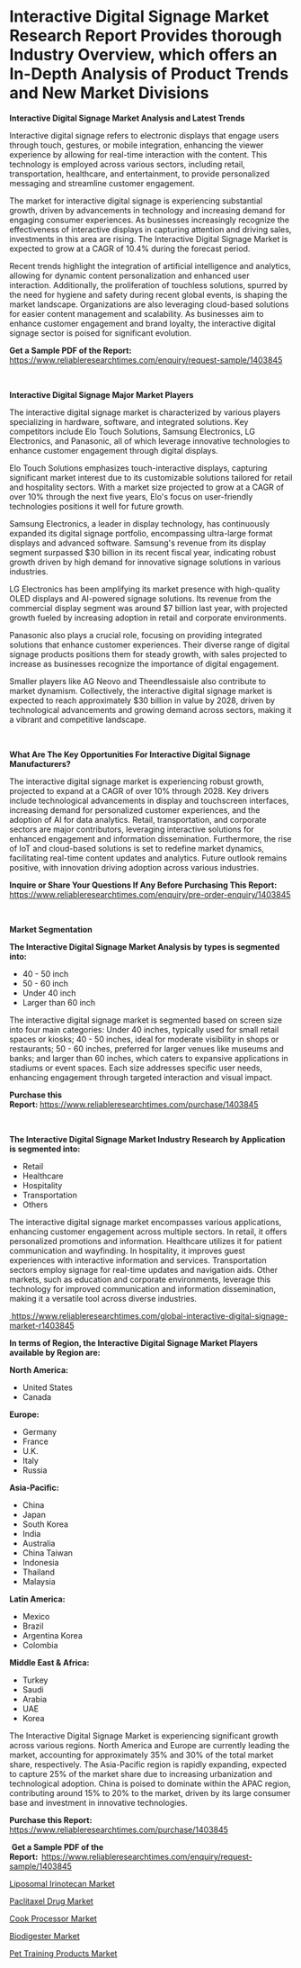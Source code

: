 <p><h1>Interactive Digital Signage Market Research Report Provides thorough Industry Overview, which offers an In-Depth Analysis of Product Trends and New Market Divisions</h1></p><p><strong>Interactive Digital Signage Market Analysis and Latest Trends</strong></p>
<p><p>Interactive digital signage refers to electronic displays that engage users through touch, gestures, or mobile integration, enhancing the viewer experience by allowing for real-time interaction with the content. This technology is employed across various sectors, including retail, transportation, healthcare, and entertainment, to provide personalized messaging and streamline customer engagement.</p><p>The market for interactive digital signage is experiencing substantial growth, driven by advancements in technology and increasing demand for engaging consumer experiences. As businesses increasingly recognize the effectiveness of interactive displays in capturing attention and driving sales, investments in this area are rising. The Interactive Digital Signage Market is expected to grow at a CAGR of 10.4% during the forecast period. </p><p>Recent trends highlight the integration of artificial intelligence and analytics, allowing for dynamic content personalization and enhanced user interaction. Additionally, the proliferation of touchless solutions, spurred by the need for hygiene and safety during recent global events, is shaping the market landscape. Organizations are also leveraging cloud-based solutions for easier content management and scalability. As businesses aim to enhance customer engagement and brand loyalty, the interactive digital signage sector is poised for significant evolution.</p></p>
<p><strong>Get a Sample PDF of the Report:&nbsp;</strong> <a href="https://www.reliableresearchtimes.com/enquiry/request-sample/1403845?utm_campaign=1486&utm_medium=2&utm_source=Github&utm_content=ia&utm_term=23102024&utm_id=interactive-digital-signage">https://www.reliableresearchtimes.com/enquiry/request-sample/1403845</a></p>
<p>&nbsp;</p>
<p><strong>Interactive Digital Signage Major Market Players</strong></p>
<p><p>The interactive digital signage market is characterized by various players specializing in hardware, software, and integrated solutions. Key competitors include Elo Touch Solutions, Samsung Electronics, LG Electronics, and Panasonic, all of which leverage innovative technologies to enhance customer engagement through digital displays.</p><p>Elo Touch Solutions emphasizes touch-interactive displays, capturing significant market interest due to its customizable solutions tailored for retail and hospitality sectors. With a market size projected to grow at a CAGR of over 10% through the next five years, Elo's focus on user-friendly technologies positions it well for future growth.</p><p>Samsung Electronics, a leader in display technology, has continuously expanded its digital signage portfolio, encompassing ultra-large format displays and advanced software. Samsung's revenue from its display segment surpassed $30 billion in its recent fiscal year, indicating robust growth driven by high demand for innovative signage solutions in various industries.</p><p>LG Electronics has been amplifying its market presence with high-quality OLED displays and AI-powered signage solutions. Its revenue from the commercial display segment was around $7 billion last year, with projected growth fueled by increasing adoption in retail and corporate environments.</p><p>Panasonic also plays a crucial role, focusing on providing integrated solutions that enhance customer experiences. Their diverse range of digital signage products positions them for steady growth, with sales projected to increase as businesses recognize the importance of digital engagement.</p><p>Smaller players like AG Neovo and Theendlessaisle also contribute to market dynamism. Collectively, the interactive digital signage market is expected to reach approximately $30 billion in value by 2028, driven by technological advancements and growing demand across sectors, making it a vibrant and competitive landscape.</p></p>
<p>&nbsp;</p>
<p><strong>What Are The Key Opportunities For Interactive Digital Signage Manufacturers?</strong></p>
<p><p>The interactive digital signage market is experiencing robust growth, projected to expand at a CAGR of over 10% through 2028. Key drivers include technological advancements in display and touchscreen interfaces, increasing demand for personalized customer experiences, and the adoption of AI for data analytics. Retail, transportation, and corporate sectors are major contributors, leveraging interactive solutions for enhanced engagement and information dissemination. Furthermore, the rise of IoT and cloud-based solutions is set to redefine market dynamics, facilitating real-time content updates and analytics. Future outlook remains positive, with innovation driving adoption across various industries.</p></p>
<p><strong>Inquire or Share Your Questions If Any Before Purchasing This Report:</strong> <a href="https://www.reliableresearchtimes.com/enquiry/pre-order-enquiry/1403845?utm_campaign=1486&utm_medium=2&utm_source=Github&utm_content=ia&utm_term=23102024&utm_id=interactive-digital-signage">https://www.reliableresearchtimes.com/enquiry/pre-order-enquiry/1403845</a></p>
<p>&nbsp;</p>
<p><strong>Market Segmentation</strong></p>
<p><strong>The Interactive Digital Signage Market Analysis by types is segmented into:</strong></p>
<p><ul><li>40 - 50 inch</li><li>50 - 60 inch</li><li>Under 40 inch</li><li>Larger than 60 inch</li></ul></p>
<p><p>The interactive digital signage market is segmented based on screen size into four main categories: Under 40 inches, typically used for small retail spaces or kiosks; 40 - 50 inches, ideal for moderate visibility in shops or restaurants; 50 - 60 inches, preferred for larger venues like museums and banks; and larger than 60 inches, which caters to expansive applications in stadiums or event spaces. Each size addresses specific user needs, enhancing engagement through targeted interaction and visual impact.</p></p>
<p><strong>Purchase this Report:&nbsp;</strong><a href="https://www.reliableresearchtimes.com/purchase/1403845?utm_campaign=1486&utm_medium=2&utm_source=Github&utm_content=ia&utm_term=23102024&utm_id=interactive-digital-signage">https://www.reliableresearchtimes.com/purchase/1403845</a></p>
<p>&nbsp;</p>
<p><strong>The Interactive Digital Signage Market Industry Research by Application is segmented into:</strong></p>
<p><ul><li>Retail</li><li>Healthcare</li><li>Hospitality</li><li>Transportation</li><li>Others</li></ul></p>
<p><p>The interactive digital signage market encompasses various applications, enhancing customer engagement across multiple sectors. In retail, it offers personalized promotions and information. Healthcare utilizes it for patient communication and wayfinding. In hospitality, it improves guest experiences with interactive information and services. Transportation sectors employ signage for real-time updates and navigation aids. Other markets, such as education and corporate environments, leverage this technology for improved communication and information dissemination, making it a versatile tool across diverse industries.</p></p>
<p><a href="https://www.reliableresearchtimes.com/global-interactive-digital-signage-market-r1403845?utm_campaign=1486&utm_medium=2&utm_source=Github&utm_content=ia&utm_term=23102024&utm_id=interactive-digital-signage">&nbsp;https://www.reliableresearchtimes.com/global-interactive-digital-signage-market-r1403845</a></p>
<p><strong>In terms of Region, the Interactive Digital Signage Market Players available by Region are:</strong></p>
<p>
    <p> <strong> North America: </strong>
        <ul>
            <li>United States</li>
            <li>Canada</li>
        </ul>
        </p> 
    <p> <strong> Europe: </strong>
        <ul>
            <li>Germany</li>
            <li>France</li>
            <li>U.K.</li>
            <li>Italy</li>
            <li>Russia</li>
        </ul>
        </p> 
    <p> <strong> Asia-Pacific: </strong>
        <ul>
            <li>China</li>
            <li>Japan</li>
            <li>South Korea</li>
            <li>India</li>
            <li>Australia</li>
            <li>China Taiwan</li>
            <li>Indonesia</li>
            <li>Thailand</li>
            <li>Malaysia</li>
        </ul>
        </p> 
    <p> <strong> Latin America: </strong>
        <ul>
            <li>Mexico</li>
            <li>Brazil</li>
            <li>Argentina Korea</li>
            <li>Colombia</li>
        </ul>
        </p> 
    <p> <strong> Middle East & Africa: </strong>
        <ul>
            <li>Turkey</li>
            <li>Saudi</li>
            <li>Arabia</li>
            <li>UAE</li>
            <li>Korea</li>
        </ul>
    </p>
    </p>
<p><p>The Interactive Digital Signage Market is experiencing significant growth across various regions. North America and Europe are currently leading the market, accounting for approximately 35% and 30% of the total market share, respectively. The Asia-Pacific region is rapidly expanding, expected to capture 25% of the market share due to increasing urbanization and technological adoption. China is poised to dominate within the APAC region, contributing around 15% to 20% to the market, driven by its large consumer base and investment in innovative technologies.</p></p>
<p><strong>Purchase this Report: </strong><a href="https://www.reliableresearchtimes.com/purchase/1403845?utm_campaign=1486&utm_medium=2&utm_source=Github&utm_content=ia&utm_term=23102024&utm_id=interactive-digital-signage">https://www.reliableresearchtimes.com/purchase/1403845</a></p>
<p>&nbsp;<strong>Get a Sample PDF of the Report:&nbsp;&nbsp;</strong><a href="https://www.reliableresearchtimes.com/enquiry/request-sample/1403845?utm_campaign=1486&utm_medium=2&utm_source=Github&utm_content=ia&utm_term=23102024&utm_id=interactive-digital-signage">https://www.reliableresearchtimes.com/enquiry/request-sample/1403845</a></p>
<p><strong></strong></p>
<p><p><a href="https://www.linkedin.com/pulse/emerging-trends-liposomal-irinotecan-market-detailed-overview-ndqzc?utm_campaign=1486&utm_medium=2&utm_source=Github&utm_content=ia&utm_term=23102024&utm_id=interactive-digital-signage">Liposomal Irinotecan Market</a></p><p><a href="https://www.linkedin.com/pulse/paclitaxel-drug-market-navigating-challenges-unlocking-potential-fkbtc?utm_campaign=1486&utm_medium=2&utm_source=Github&utm_content=ia&utm_term=23102024&utm_id=interactive-digital-signage">Paclitaxel Drug Market</a></p><p><a href="https://www.linkedin.com/pulse/cook-processor-market-global-regional-analysis-focus-region-cp7zc?utm_campaign=1486&utm_medium=2&utm_source=Github&utm_content=ia&utm_term=23102024&utm_id=interactive-digital-signage">Cook Processor Market</a></p><p><a href="https://www.linkedin.com/pulse/biodigester-market-research-report-forecast-growth-prospects-vkuwc?utm_campaign=1486&utm_medium=2&utm_source=Github&utm_content=ia&utm_term=23102024&utm_id=interactive-digital-signage">Biodigester Market</a></p><p><a href="https://www.linkedin.com/pulse/pet-training-products-market-penetration-strategies-untapped-87llc?utm_campaign=1486&utm_medium=2&utm_source=Github&utm_content=ia&utm_term=23102024&utm_id=interactive-digital-signage">Pet Training Products Market</a></p></p>